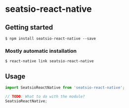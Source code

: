 # seatsio-react-native

## Getting started

`$ npm install seatsio-react-native --save`

### Mostly automatic installation

`$ react-native link seatsio-react-native`

## Usage
```javascript
import SeatsioReactNative from 'seatsio-react-native';

// TODO: What to do with the module?
SeatsioReactNative;
```
